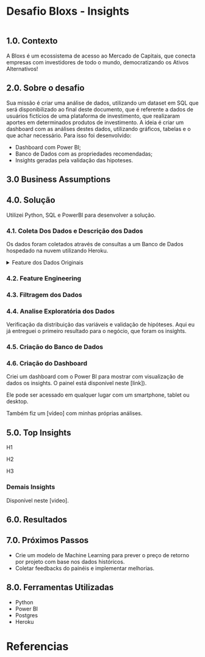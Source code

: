 # Desafio Bloxs - Insights

<img src=""/>

## 1.0. Contexto

A Bloxs é um ecossistema de acesso ao Mercado de Capitais, que conecta empresas com investidores de todo o mundo, democratizando os Ativos Alternativos!

## 2.0. Sobre o desafio

Sua missão é criar uma análise de dados, utilizando um dataset em SQL que será disponibilizado ao final deste documento, que é referente a dados de usuários fictícios de uma plataforma de investimento, que realizaram aportes em determinados produtos de investimento. A ideia é criar um dashboard com as análises destes dados, utilizando gráficos, tabelas e o que achar necessário. Para isso foi desenvolvido:
* Dashboard com Power BI;
* Banco de Dados com as propriedades recomendadas;
* Insights geradas pela validação das hipoteses.

## 3.0 Business Assumptions

## 4.0. Solução

Utilizei Python, SQL e PowerBI para desenvolver a solução.

### 4.1. Coleta Dos Dados e Descrição dos Dados

Os dados foram coletados através de consultas a um Banco de Dados hospedado na nuvem utilizando Heroku.

<details>
<summary>Feature dos Dados Originais</summary>

investor (Dados do Investidor)
  
id (chave primária)
  
date_created (data de criação do registro)
  
birth (data de nascimento)
  
marital_status (estado civil)
  
gender (gênero, sendo 1 = masculino, 2 = feminino, 3 = outros)
  
investor_type (tipo do investidor, podendo ser pf ou pj)
  
nationality (nacionalidade)
  
channel (canal de aquisição do usuário)
  
investor_work (Dados profissionais do investidor)
  
id (chave primária)
  
date_created (data de criação do registro)
  
investor (chave estrangeira para a tabela investor)
  
office (cargo)
  
profession (profissão)
  
investor_address (Dados de endereço do investidor)
  
id (chave primária)
  
date_created (data de criação do registro)
  
investor (chave estrangeira para a tabela investor)
  
country (país)
  
state (estado)
  
investor_company (Dados da empresa, caso investidor seja Pessoa Jurídica)
  
id (chave primária)
  
date_created (data de criação do registro)
  
investor (chave estrangeira para a tabela investor)
  
constitution_date (data de fundação da empresa)
  
company_type (tipo da empresa, se é ME, SA, MEI…)
  
country (Países)
  
id (chave primária)
  
date_created (data de criação do registro)
  
name (nome do país)
  
investment (Investimento em um determinado produto)
  
id (chave primária)
  
date_created (data de criação do registro)
  
investor (chave estrangeira para a tabela investor)
  
project (chave estrangeira para a tabela project)
  
anonymous (se quer ser anônimo ou não no investimento)
  
value (valor investido)
  
project (Produto de Investimento)
  
id (chave primária)
  
date_created (data de criação do produto)
  
date_open (data de abertura da oferta do produto de investimento)
  
validity (prazo final para que produto esteja disponível para investimento)
  
target (valor alvo mínimo a ser captado)
  
value (valor alvo máximo a ser captado)
  
closed (data em que a oferta foi encerrada)
  
project_category (chave estrangeira para a tabela project_category)
  
modality (modalidade do investimento, sendo: 1 = Debt, 2 = Equity)
  
project_category (categoria do produto de investimento)
  
id (chave primária)
  
date_created (data de criação da categoria)
  
name (Nome da categoria)

</details>

### 4.2. Feature Engineering

### 4.3. Filtragem dos Dados

### 4.4. Analise Exploratória dos Dados

Verificação da distribuição das variáveis e validação de hipóteses. Aqui eu já entreguei o primeiro resultado para o negócio, que foram os insights.

### 4.5. Criação do Banco de Dados

### 4.6. Criação do Dashboard

Criei um dashboard com o Power BI para mostrar com visualização de dados os insights. O painel está disponível neste [link]).

Ele pode ser acessado em qualquer lugar com um smartphone, tablet ou desktop.

Também fiz um [vídeo] com minhas próprias análises.

## 5.0. Top Insights

H1

H2

H3

### Demais Insights

Disponível neste [video].

## 6.0. Resultados

## 7.0. Próximos Passos

* Crie um modelo de Machine Learning para prever o preço de retorno por projeto com base nos dados históricos.
* Coletar feedbacks do painéis e implementar melhorias.

## 8.0. Ferramentas Utilizadas

* Python
* Power BI
* Postgres
* Heroku

# Referencias
